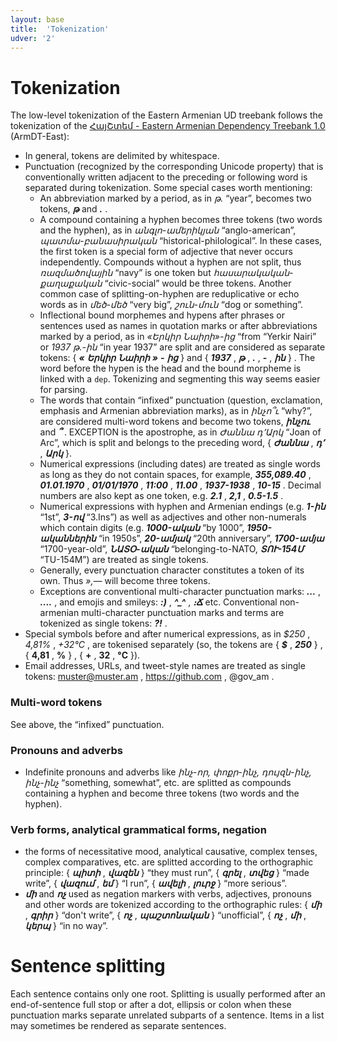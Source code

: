 ```yaml
---
layout: base
title:  'Tokenization'
udver: '2'
---
```


# Tokenization

The low-level tokenization of the Eastern Armenian UD treebank follows the tokenization of the
[ՀայՇտեմ - Eastern Armenian Dependency Treebank 1.0](http://armtreebank.yerevann.com/) (ArmDT-East):

* In general, tokens are delimited by whitespace.
* Punctuation (recognized by the corresponding Unicode property) that is conventionally written adjacent to the preceding or following word is separated during tokenization.
  Some special cases worth mentioning:
  * An abbreviation marked by a period, as in *թ.* “year”, becomes two tokens, *<b>թ</b>* and *<b>.</b>* .
  * A compound containing a hyphen becomes three tokens (two words and the hyphen), as in *անգլո-ամերիկյան* “anglo-american”, *պատմա-բանասիրական* “historical-philological”.
    In these cases, the first token is a special form of adjective that never occurs independently.
    Compounds without a hyphen are not split, thus _ռազմածովային_ “navy” is one token but _հասարակական-քաղաքական_ “civic-social” would be three tokens.
    Another common case of splitting-on-hyphen are reduplicative or echo words as in *մեծ-մեծ* “very big”, *շուն-մուն* “dog or something”.
  * Inflectional bound morphemes and hypens after phrases or sentences used as names in quotation marks or after abbreviations marked by a period, as in *«Երկիր Նաիրի»-ից* “from “Yerkir Nairi” or *1937 թ.-ին* “in year 1937” are split and are considered as separate tokens: {&nbsp;*<b>«</b>* *<b>Երկիր</b>* *<b>Նաիրի</b>* *<b>»</b>* *<b>-</b>* *<b>ից</b>*&nbsp;} and {&nbsp;*<b>1937</b>* , *<b>թ</b>* , *<b>.</b>* , *<b>-</b>* , *<b>ին</b>*&nbsp;} .
  The word before the hypen is the head and the bound morpheme is linked with a `dep`. Tokenizing and segmenting this way seems easier for parsing.  
  * The words that contain “infixed” punctuation (question, exclamation, emphasis and Armenian abbreviation marks), as in *ինչո՞ւ* “why?”, are considered multi-word tokens and become two tokens, *<b>ինչու</b>* and *<b>՞</b>* . EXCEPTION is the apostrophe, as in *Ժաննա դ՚Արկ* “Joan of Arc”, which is split and belongs to the preceding word, {&nbsp;*<b>Ժաննա</b>* , *<b>դ՚</b>* , *<b>Արկ</b>*&nbsp;}.
  * Numerical expressions (including dates) are treated as single words as long as they do not contain spaces, for example, *<b>355,089.40</b>* , *<b>01.01.1970</b>* , *<b>01/01/1970</b>* , *<b>11:00</b>* , *<b>11.00</b>* , *<b>1937-1938</b>* , *<b>10-15</b>* . Decimal numbers are also kept as one token, e.g. *<b>2.1</b>* , *<b>2,1</b>* , *<b>0.5-1.5</b>* .
  * Numerical expressions with hyphen and Armenian endings (e.g. *<b>1-ին</b>* “1st”, *<b>3-ով</b>* “3.Ins”) as well as adjectives and other non-numerals which contain digits (e.g. *<b>1000-ական</b>* “by 1000”, *<b>1950-ականներին</b>* “in 1950s”, *<b>20-ամյակ</b>* “20th anniversary”, *<b>1700-ամյա</b>* “1700-year-old”, *<b>ՆԱՏՕ-ական</b>* “belonging-to-NATO, *<b>ՏՈՒ-154Մ</b>* “TU-154M”) are treated as single tokens.
  * Generally, every punctuation character constitutes a token of its own. Thus *»,—* will become three tokens.
  * Exceptions are conventional multi-character punctuation marks: *<b>...</b>* , *<b>....</b>* , and emojis and smileys: *<b>:)</b>* , *<b>^_^</b>* , *<b>։Ճ</b>* etc.
  Conventional non-armenian multi-character punctuation marks and terms are tokenized as single tokens: *<b>?!</b>* .
* Special symbols before and after numerical expressions, as in *$250* , *4,81%* , *+32°С* , are tokenised separately (so, the tokens are {&nbsp;*<b>$</b>* , *<b>250</b>*&nbsp;} , {&nbsp;<b>4,81</b> , <b>%</b>&nbsp;} , {&nbsp;<b>+</b> , <b>32</b> , <b>°С</b>&nbsp;}).
* Email addresses, URLs, and tweet-style names are treated as single tokens: muster@muster.am , https://github.com , @gov_am .

### Multi-word tokens

See above, the “infixed” punctuation.

### Pronouns and adverbs

* Indefinite pronouns and adverbs like *ինչ-որ, փոքր-ինչ, դույզն-ինչ, ինչ-ինչ* “something, somewhat”, etc. are splitted as compounds containing a hyphen and become three tokens (two words and the hyphen).

### Verb forms, analytical grammatical forms, negation

* the forms of necessitative mood, analytical causative, complex tenses, complex comparatives, etc. are splitted
according to the orthographic principle: {&nbsp;*<b>պիտի</b>* , *<b>վազեն</b>*&nbsp;} “they must run”, {&nbsp;*<b>գրել</b>* , *<b>տվեց</b>*&nbsp;} “made write”, {&nbsp;*<b>վազում</b>* , *<b>եմ</b>*&nbsp;} “I run”, {&nbsp;*<b>ավելի</b>* , *<b>լուրջ</b>*&nbsp;} “more serious”.
* *<b>մի</b>* and *<b>ոչ</b>* used as negation markers with verbs, adjectives, pronouns and other words are tokenized according to the orthographic rules: {&nbsp;*<b>մի</b>* , *<b>գրիր</b>*&nbsp;} “don't write”, {&nbsp;*<b>ոչ</b>* , *<b>պաշտոնական</b>*&nbsp;} “unofficial”, {&nbsp;*<b>ոչ</b>* , *<b>մի</b>* , *<b>կերպ</b>*&nbsp;} “in no way”.

# Sentence splitting

Each sentence contains only one root.
Splitting is usually performed after an end-of-sentence full stop or after a dot, ellipsis or colon when these punctuation marks separate unrelated subparts of a sentence. Items in a list may sometimes be rendered as separate sentences.
